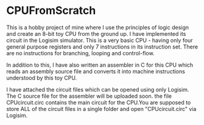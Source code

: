 # CPUFromScratch
This is a hobby project of mine where I use the principles of logic design and create an 8-bit toy CPU from the ground up. I have implemented its circuit in the Logisim simulator. This is a very basic CPU - having only four general purpose registers and only 7 instructions in its instruction set. There are no instructions for branching, looping and control-flow.

In addition to this, I have also written an assembler in C for this CPU which reads an assembly source file and converts it into machine instructions understood by this toy CPU.

I have attached the circuit files which can be opened using only Logisim. The C source file for the assembler will be uploaded soon.
the file CPUcircuit.circ contains the main circuit for the CPU.You are supposed to store ALL of the circuit files in a single folder and open "CPUcircuit.circ" via Logisim.
